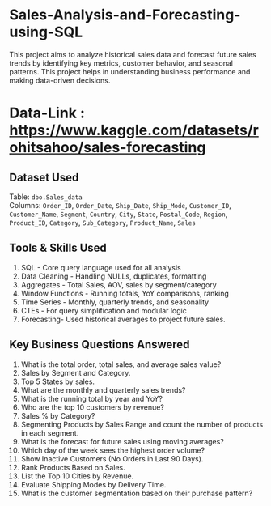 # Sales-Analysis-and-Forecasting-using-SQL
This project aims to analyze historical sales data and forecast future sales trends by identifying key metrics, customer behavior, and seasonal patterns. This project helps in understanding business performance and making data-driven decisions.

# Data-Link : https://www.kaggle.com/datasets/rohitsahoo/sales-forecasting

## Dataset Used

Table: `dbo.Sales_data`  
Columns: `Order_ID`, `Order_Date`, `Ship_Date`, `Ship_Mode`, `Customer_ID`, `Customer_Name`, `Segment`, `Country`, `City`, `State`, `Postal_Code`, `Region`, `Product_ID`, `Category`, `Sub_Category`, `Product_Name`, `Sales`

## Tools & Skills Used
1. SQL - Core query language used for all analysis  
2. Data Cleaning - Handling NULLs, duplicates, formatting 
3. Aggregates - Total Sales, AOV, sales by segment/category  
4. Window Functions - Running totals, YoY comparisons, ranking    
5. Time Series - Monthly, quarterly trends, and seasonality  
6. CTEs - For query simplification and modular logic  
7. Forecasting- Used historical averages to project future sales.

## Key Business Questions Answered

1. What is the total order, total sales, and average sales value?
2. Sales by Segment and Category.
3. Top 5 States by sales.
4. What are the monthly and quarterly sales trends?
5. What is the running total by year and YoY?
6. Who are the top 10 customers by revenue?
7. Sales % by Category?
8. Segmenting Products by Sales Range and count the number of products in each segment.
9. What is the forecast for future sales using moving averages?
10. Which day of the week sees the highest order volume?
11. Show Inactive Customers (No Orders in Last 90 Days).
12. Rank Products Based on Sales.
13. List the Top 10 Cities by Revenue.
14. Evaluate Shipping Modes by Delivery Time.
15. What is the customer segmentation based on their purchase pattern?

